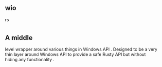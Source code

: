 #
wio
-
rs
#
A
middle
-
level
wrapper
around
various
things
in
Windows
API
.
Designed
to
be
a
very
thin
layer
around
Windows
API
to
provide
a
safe
Rusty
API
but
without
hiding
any
functionality
.

